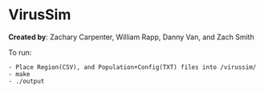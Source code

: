 # VirusSim

**Created by**: Zachary Carpenter, William Rapp, Danny Van, and Zach Smith


To run:  
    
    - Place Region(CSV), and Population+Config(TXT) files into /virussim/  
    - make  
    - ./output
